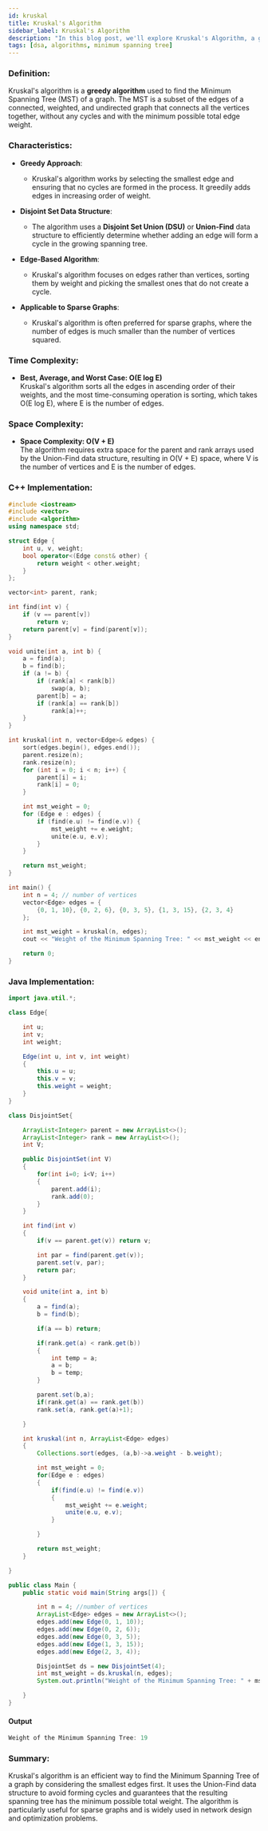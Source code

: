 ```yaml
---
id: kruskal
title: Kruskal's Algorithm
sidebar_label: Kruskal's Algorithm
description: "In this blog post, we'll explore Kruskal's Algorithm, a greedy algorithm used to find the Minimum Spanning Tree in a graph."
tags: [dsa, algorithms, minimum spanning tree]
---
```


### Definition:

Kruskal's algorithm is a **greedy algorithm** used to find the Minimum Spanning Tree (MST) of a graph. The MST is a subset of the edges of a connected, weighted, and undirected graph that connects all the vertices together, without any cycles and with the minimum possible total edge weight.

### Characteristics:

- **Greedy Approach**:

  - Kruskal's algorithm works by selecting the smallest edge and ensuring that no cycles are formed in the process. It greedily adds edges in increasing order of weight.

- **Disjoint Set Data Structure**:

  - The algorithm uses a **Disjoint Set Union (DSU)** or **Union-Find** data structure to efficiently determine whether adding an edge will form a cycle in the growing spanning tree.

- **Edge-Based Algorithm**:

  - Kruskal's algorithm focuses on edges rather than vertices, sorting them by weight and picking the smallest ones that do not create a cycle.

- **Applicable to Sparse Graphs**:
  - Kruskal's algorithm is often preferred for sparse graphs, where the number of edges is much smaller than the number of vertices squared.

### Time Complexity:

- **Best, Average, and Worst Case: O(E log E)**  
  Kruskal's algorithm sorts all the edges in ascending order of their weights, and the most time-consuming operation is sorting, which takes O(E log E), where E is the number of edges.

### Space Complexity:

- **Space Complexity: O(V + E)**  
  The algorithm requires extra space for the parent and rank arrays used by the Union-Find data structure, resulting in O(V + E) space, where V is the number of vertices and E is the number of edges.

### C++ Implementation:

```cpp
#include <iostream>
#include <vector>
#include <algorithm>
using namespace std;

struct Edge {
    int u, v, weight;
    bool operator<(Edge const& other) {
        return weight < other.weight;
    }
};

vector<int> parent, rank;

int find(int v) {
    if (v == parent[v])
        return v;
    return parent[v] = find(parent[v]);
}

void unite(int a, int b) {
    a = find(a);
    b = find(b);
    if (a != b) {
        if (rank[a] < rank[b])
            swap(a, b);
        parent[b] = a;
        if (rank[a] == rank[b])
            rank[a]++;
    }
}

int kruskal(int n, vector<Edge>& edges) {
    sort(edges.begin(), edges.end());
    parent.resize(n);
    rank.resize(n);
    for (int i = 0; i < n; i++) {
        parent[i] = i;
        rank[i] = 0;
    }

    int mst_weight = 0;
    for (Edge e : edges) {
        if (find(e.u) != find(e.v)) {
            mst_weight += e.weight;
            unite(e.u, e.v);
        }
    }

    return mst_weight;
}

int main() {
    int n = 4; // number of vertices
    vector<Edge> edges = {
        {0, 1, 10}, {0, 2, 6}, {0, 3, 5}, {1, 3, 15}, {2, 3, 4}
    };

    int mst_weight = kruskal(n, edges);
    cout << "Weight of the Minimum Spanning Tree: " << mst_weight << endl;

    return 0;
}
```

### Java Implementation:

```java
import java.util.*;

class Edge{

    int u;
    int v;
    int weight;

    Edge(int u, int v, int weight)
    {
        this.u = u;
        this.v = v;
        this.weight = weight;
    }
}

class DisjointSet{

    ArrayList<Integer> parent = new ArrayList<>();
    ArrayList<Integer> rank = new ArrayList<>();
    int V;

    public DisjointSet(int V)
    {
        for(int i=0; i<V; i++)
        {
            parent.add(i);
            rank.add(0);
        }
    }

    int find(int v)
    {
        if(v == parent.get(v)) return v;

        int par = find(parent.get(v));
        parent.set(v, par);
        return par;
    }

    void unite(int a, int b)
    {
        a = find(a);
        b = find(b);

        if(a == b) return;

        if(rank.get(a) < rank.get(b))
        {
            int temp = a;
            a = b;
            b = temp;
        }

        parent.set(b,a);
        if(rank.get(a) == rank.get(b))
        rank.set(a, rank.get(a)+1);

    }

    int kruskal(int n, ArrayList<Edge> edges)
    {
        Collections.sort(edges, (a,b)->a.weight - b.weight);

        int mst_weight = 0;
        for(Edge e : edges)
        {
            if(find(e.u) != find(e.v))
            {
                mst_weight += e.weight;
                unite(e.u, e.v);
            }

        }

        return mst_weight;
    }

}

public class Main {
    public static void main(String args[]) {

        int n = 4; //number of vertices
        ArrayList<Edge> edges = new ArrayList<>();
        edges.add(new Edge(0, 1, 10));
        edges.add(new Edge(0, 2, 6));
        edges.add(new Edge(0, 3, 5));
        edges.add(new Edge(1, 3, 15));
        edges.add(new Edge(2, 3, 4));

        DisjointSet ds = new DisjointSet(4);
        int mst_weight = ds.kruskal(n, edges);
        System.out.println("Weight of the Minimum Spanning Tree: " + mst_weight);

    }
}
```

#### Output

```java
Weight of the Minimum Spanning Tree: 19
```

### Summary:

Kruskal's algorithm is an efficient way to find the Minimum Spanning Tree of a graph by considering the smallest edges first. It uses the Union-Find data structure to avoid forming cycles and guarantees that the resulting spanning tree has the minimum possible total weight. The algorithm is particularly useful for sparse graphs and is widely used in network design and optimization problems.

